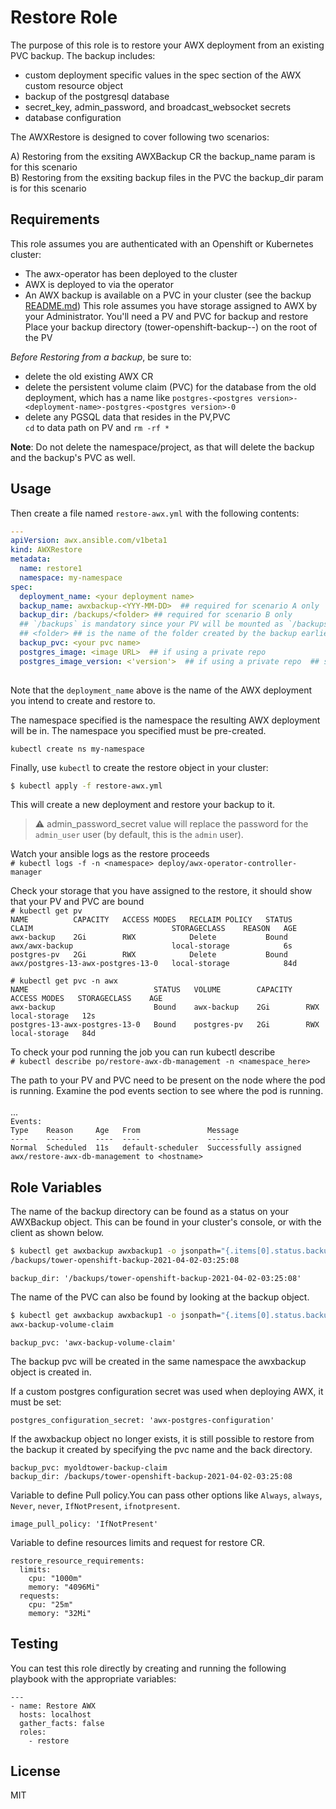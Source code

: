 Restore Role
=========

The purpose of this role is to restore your AWX deployment from an existing PVC backup. The backup includes:
  - custom deployment specific values in the spec section of the AWX custom resource object
  - backup of the postgresql database
  - secret_key, admin_password, and broadcast_websocket secrets
  - database configuration


The AWXRestore is designed to cover following two scenarios:

A) Restoring from the exsiting AWXBackup CR
the backup_name param is for this scenario
<br>B) Restoring from the exsiting backup files in the PVC
the backup_dir param is for this scenario


Requirements
------------

This role assumes you are authenticated with an Openshift or Kubernetes cluster:
  - The awx-operator has been deployed to the cluster
  - AWX is deployed to via the operator
  - An AWX backup is available on a PVC in your cluster (see the backup [README.md](../backup/README.md))
This role assumes you have storage assigned to AWX by your Administrator.  You'll need a PV and PVC for backup and restore
Place your backup directory (tower-openshift-backup-<date>-<time>) on the root of the PV

*Before Restoring from a backup*, be sure to:
  - delete the old existing AWX CR
  - delete the persistent volume claim (PVC) for the database from the old deployment, which has a name like `postgres-<postgres version>-<deployment-name>-postgres-<postgres version>-0`
  - delete any PGSQL data that resides in the PV,PVC
   <br> `cd` to data path on PV and `rm -rf *`

**Note**: Do not delete the namespace/project, as that will delete the backup and the backup's PVC as well.


Usage
----------------

Then create a file named `restore-awx.yml` with the following contents:

```yaml
---
apiVersion: awx.ansible.com/v1beta1
kind: AWXRestore
metadata:
  name: restore1
  namespace: my-namespace
spec:
  deployment_name: <your deployment name>
  backup_name: awxbackup-<YYY-MM-DD>  ## required for scenario A only
  backup_dir: /backups/<folder> ## required for scenario B only
  ## `/backups` is mandatory since your PV will be mounted as `/backups`
  ## <folder> ## is the name of the folder created by the backup earlier
  backup_pvc: <your pvc name>
  postgres_image: <image URL>  ## if using a private repo
  postgres_image_version: <'version'>  ## if using a private repo  ## single quote around version is required
   
```

Note that the `deployment_name` above is the name of the AWX deployment you intend to create and restore to.

The namespace specified is the namespace the resulting AWX deployment will be in.  The namespace you specified must be pre-created.

```
kubectl create ns my-namespace
```

Finally, use `kubectl` to create the restore object in your cluster:

```bash
$ kubectl apply -f restore-awx.yml
```

This will create a new deployment and restore your backup to it.

> :warning: admin_password_secret value will replace the password for the `admin_user` user (by default, this is the `admin` user).

Watch your ansible logs as the restore proceeds
<br>`# kubectl logs -f -n <namespace> deploy/awx-operator-controller-manager`

Check your storage that you have assigned to the restore, it should show that your PV and PVC are bound
<br>`# kubectl get pv`
<br>`NAME          CAPACITY   ACCESS MODES   RECLAIM POLICY   STATUS   CLAIM                               STORAGECLASS    REASON   AGE`
<br>`awx-backup    2Gi        RWX            Delete           Bound    awx/awx-backup                      local-storage            6s`
<br>`postgres-pv   2Gi        RWX            Delete           Bound    awx/postgres-13-awx-postgres-13-0   local-storage            84d`


`# kubectl get pvc -n awx`
<br>`NAME                            STATUS   VOLUME        CAPACITY   ACCESS MODES   STORAGECLASS    AGE`
<br>`awx-backup                      Bound    awx-backup    2Gi        RWX            local-storage   12s`
<br>`postgres-13-awx-postgres-13-0   Bound    postgres-pv   2Gi        RWX            local-storage   84d`

To check your pod running the job you can run kubectl describe
<br>`# kubectl describe po/restore-awx-db-management -n <namespace_here>`

The path to your PV and PVC need to be present on the node where the pod is running.  Examine the pod events section to see where the pod is running.
<br>
<br>...
<br>`Events:`
 <br> `Type    Reason     Age   From               Message`
  <br>`----    ------     ----  ----               -------`
  <br>`Normal  Scheduled  11s   default-scheduler  Successfully assigned awx/restore-awx-db-management to <hostname>`

Role Variables
--------------

The name of the backup directory can be found as a status on your AWXBackup object.  This can be found in your cluster's console, or with the client as shown below.

```bash
$ kubectl get awxbackup awxbackup1 -o jsonpath="{.items[0].status.backupDirectory}"
/backups/tower-openshift-backup-2021-04-02-03:25:08
```

```
backup_dir: '/backups/tower-openshift-backup-2021-04-02-03:25:08'
```


The name of the PVC can also be found by looking at the backup object.

```bash
$ kubectl get awxbackup awxbackup1 -o jsonpath="{.items[0].status.backupClaim}"
awx-backup-volume-claim
```

```
backup_pvc: 'awx-backup-volume-claim'
```

The backup pvc will be created in the same namespace the awxbackup object is created in.

If a custom postgres configuration secret was used when deploying AWX, it must be set:

```
postgres_configuration_secret: 'awx-postgres-configuration'
```

If the awxbackup object no longer exists, it is still possible to restore from the backup it created by specifying the pvc name and the back directory.

```
backup_pvc: myoldtower-backup-claim
backup_dir: /backups/tower-openshift-backup-2021-04-02-03:25:08
```

Variable to define Pull policy.You can pass other options like `Always`, `always`, `Never`, `never`, `IfNotPresent`, `ifnotpresent`.

```
image_pull_policy: 'IfNotPresent'
```

Variable to define resources limits and request for restore CR.

```
restore_resource_requirements:
  limits:
    cpu: "1000m"
    memory: "4096Mi"
  requests:
    cpu: "25m"
    memory: "32Mi"
```

Testing
----------------

You can test this role directly by creating and running the following playbook with the appropriate variables:

```
---
- name: Restore AWX
  hosts: localhost
  gather_facts: false
  roles:
    - restore
```

License
-------

MIT
